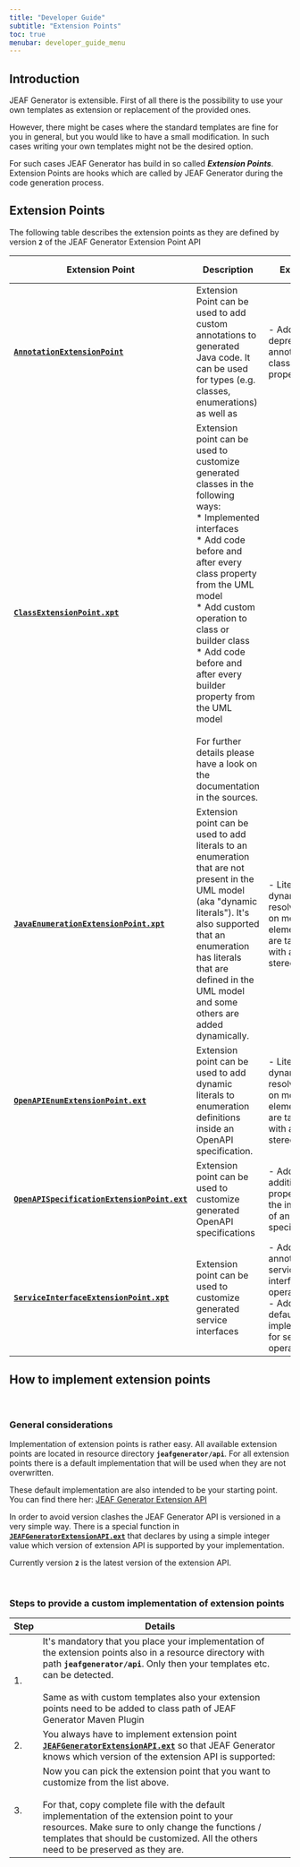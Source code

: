 ```yaml
---
title: "Developer Guide"
subtitle: "Extension Points"
toc: true
menubar: developer_guide_menu
---
```


## Introduction

JEAF Generator is extensible. First of all there is the possibility to use your own templates as extension or replacement of the provided ones.

However, there might be cases where the standard templates are fine for you in general, but you would like to have a small modification. In such cases writing your own templates might not be the desired option.

For such cases JEAF Generator has build in so called ***Extension Points***. Extension Points are hooks which are called by JEAF Generator during the code generation process.



## Extension Points

The following table describes the extension points as they are defined by version **`2`** of the JEAF Generator Extension Point API



| Extension Point                                              | Description                                                  | Examples                                                     | Applicable for UML model element | Target Output |
| ------------------------------------------------------------ | ------------------------------------------------------------ | ------------------------------------------------------------ | :------------------------------: | :-----------: |
| [**`AnnotationExtensionPoint`**](https://github.com/anaptecs/jeaf-generator/blob/main/jeaf-generator/src/main/resources/jeafgenerator/api/AnnotationExtensionPoint.xpt) | Extension Point can be used to add custom annotations to generated Java code. It can be used for types (e.g. classes, enumerations) as well as | - Add custom deprecation annotation to a class or property   |          `NamedElement`          |    `Java`     |
| [**`ClassExtensionPoint.xpt`**](https://github.com/anaptecs/jeaf-generator/blob/main/jeaf-generator/src/main/resources/jeafgenerator/api/ClassExtensionPoint.xpt) | Extension point can be used to customize generated classes in the following ways:<br>* Implemented interfaces<br>* Add code before and after every class property from the UML model<br>* Add custom operation to class or builder class<br>* Add code before and after every builder property from the UML model<br><br>For further details please have a look on the documentation in the sources. |                                                              |    `POJO` <br>`ServiceObject`    |    `Java`     |
| [**`JavaEnumerationExtensionPoint.xpt`**](https://github.com/anaptecs/jeaf-generator/blob/main/jeaf-generator/src/main/resources/jeafgenerator/api/JavaEnumerationExtensionPoint.xpt) | Extension point can be used to add literals to an enumeration that are not present in the UML model (aka "dynamic literals"). It's also supported that an enumeration has literals that are defined in the UML model and some others are added dynamically. | - Literals are dynamically resolved based on model elements that are tagged with a custom stereo |        `JEAFEnumeration`         |    `Java`     |
| [**`OpenAPIEnumExtensionPoint.ext`**](https://github.com/anaptecs/jeaf-generator/blob/main/jeaf-generator/src/main/resources/jeafgenerator/api/OpenAPIEnumExtensionPoint.ext) | Extension point can be used to add dynamic literals to enumeration definitions inside an  OpenAPI specification. | - Literals are dynamically resolved based on model elements that are tagged with a custom stereo |       `OpenAPIEnumeration`       |   `OpenAPI`   |
| [**`OpenAPISpecificationExtensionPoint.ext`**](https://github.com/anaptecs/jeaf-generator/blob/main/jeaf-generator/src/main/resources/jeafgenerator/api/OpenAPISpecificationExtensionPoint.ext) | Extension point can be used to customize generated OpenAPI specifications | - Add additional properties to the info section of an OpenAPI specification |     `OpenAPI3Specification`      |   `OpenAPI`   |
| [**`ServiceInterfaceExtensionPoint.xpt`**](https://github.com/anaptecs/jeaf-generator/blob/main/jeaf-generator/src/main/resources/jeafgenerator/api/ServiceInterfaceExtensionPoint.xpt) | Extension point can be used to customize generated service interfaces | - Add custom annotations to service interface or operations<br>- Add custom default implementation  for service operations |          `JEAFService`           |    `Java`     |



## How to implement extension points

<br>

### General considerations

Implementation of extension points is rather easy. All available extension points are located in resource directory **`jeafgenerator/api`**. For all extension points there is a default implementation that will be used when they are not overwritten. 

These default implementation are also intended to be your starting point. You can find there her: [JEAF Generator Extension API](https://github.com/anaptecs/jeaf-generator/tree/main/jeaf-generator/src/main/resources/jeafgenerator/api)

In order to avoid version clashes the JEAF Generator API is versioned in a very simple way. There is a special function in [**`JEAFGeneratorExtensionAPI.ext`**](https://github.com/anaptecs/jeaf-generator/blob/main/jeaf-generator/src/main/resources/jeafgenerator/api/JEAFGeneratorExtensionAPI.ext) that declares by using a simple integer value which version of extension API is supported by your implementation.

Currently version **`2`** is the latest version of the extension API.

<br>

### Steps to provide a custom implementation of extension points

| Step | Details                                                      |      |
| ---- | ------------------------------------------------------------ | ---- |
| 1.   | It's mandatory that you place your implementation of the extension points also in a resource directory with path **`jeafgenerator/api`**. Only then your templates etc. can be detected.<br><br>Same as with custom templates also your extension points need to be added to class path of JEAF Generator Maven Plugin |      |
| 2.   | You always have to implement extension point [**`JEAFGeneratorExtensionAPI.ext`**](https://github.com/anaptecs/jeaf-generator/blob/main/jeaf-generator/src/main/resources/jeafgenerator/api/JEAFGeneratorExtensionAPI.ext) so that JEAF Generator knows which version of the extension API is supported: |      |
| 3.   | Now you can pick the extension point that you want to customize from the list above.<br><br>For that, copy complete file with the default implementation of the extension point to your resources. Make sure to only change the functions / templates that should be customized. All the others need to be preserved as they are. |      |









